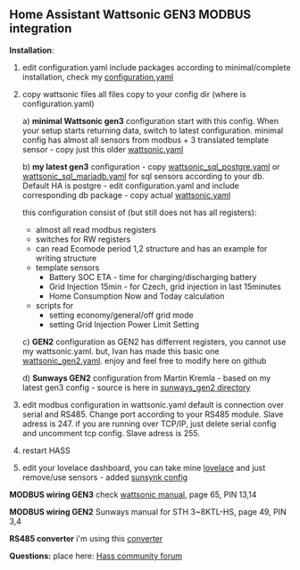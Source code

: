 ## Home Assistant Wattsonic GEN3 MODBUS integration

**Installation**:
1. edit configuration.yaml
include packages according to minimal/complete installation, check my [configuration.yaml](configuration.yaml)

2. copy wattsonic files
all files copy to your config dir (where is configuration.yaml)

	a) **minimal Wattsonic gen3** configuration
		start with this config. When your setup starts returning data, switch to latest configuration. minimal config has almost all sensors from modbus + 3 translated template sensor
		- copy just this older [wattsonic.yaml](https://raw.githubusercontent.com/GiZMoSK1221/hass-addons/7c4f86199650526064935fac353a233ae6daa0ea/wattsonic/wattsonic.yaml) 
		

	b) **my latest gen3** configuration
		- copy [wattsonic_sql_postgre.yaml](wattsonic_sql_postgre.yaml) or [wattsonic_sql_mariadb.yaml](wattsonic_sql_mariadb.yaml) for sql sensors according to your db. Default HA is postgre
		- edit configuration.yaml and include corresponding db package
		- copy actual [wattsonic.yaml](wattsonic.yaml)
	
	this configuration consist of (but still does not has all registers):
	- almost all read modbus registers
	- switches for RW registers
	- can read Ecomode period 1,2 structure and has an example for writing structure
	- template sensors
		- Battery SOC ETA - time for charging/discharging battery
		- Grid Injection 15min - for Czech, grid injection in last 15minutes
		- Home Consumption Now and Today calculation
	- scripts for
		- setting economy/general/off grid mode
		- setting Grid Injection Power Limit Setting
	
	c) **GEN2** configuration
	as GEN2 has differrent registers, you cannot use my wattsonic.yaml.
	but, Ivan has made this basic one [wattsonic_gen2.yaml](wattsonic_gen2.yaml). enjoy and feel free to modify here on github

	d) **Sunways GEN2** configuration from Martin Kremla
		- based on my latest gen3 config
		- source is here in [sunways_gen2 directory](sunways_gen2)

4. edit modbus configuration in wattsonic.yaml
		 default is connection over serial and RS485. Change port according to your RS485 module. Slave adress is 247.
		 if you are running over TCP/IP, just delete serial config and uncomment tcp config. Slave adress is 255.

5. restart HASS
6. edit your lovelace dashboard, you can take mine [lovelace](lovelace.yaml) and just remove/use sensors
		- added [sunsynk config](sunsynk.yaml)

**MODBUS wiring GEN3**
check [wattsonic manual](https://www.wattsonic.com/Ftp/EN/Wattsonic%20Li-HV%20Residential%20Three%20Phase%20Hybrid%20Series_UM_EN.pdf), page 65, PIN 13,14

**MODBUS wiring GEN2**
 Sunways manual for STH 3~8KTL-HS, page 49, PIN 3,4

**RS485 converter**
i'm using this [converter](https://www.aliexpress.com/item/1005003207091292.html)

**Questions:**
place here: [Hass community forum](https://community.home-assistant.io/t/wattsonic-photovoltaic-power-plant-fve-integration/406135) 
